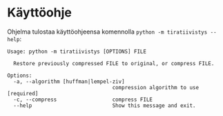 # Käyttöohje

Ohjelma tulostaa käyttöohjeensa komennolla `python -m tiratiivistys --help`:

```text
Usage: python -m tiratiivistys [OPTIONS] FILE

  Restore previously compressed FILE to original, or compress FILE.

Options:
  -a, --algorithm [huffman|lempel-ziv]
                                  compression algorithm to use  [required]
  -c, --compress                  compress FILE
  --help                          Show this message and exit.
```
